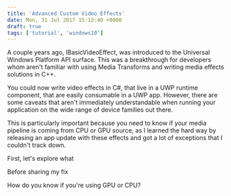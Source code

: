```yaml
---
title: 'Advanced Custom Video Effects'
date: Mon, 31 Jul 2017 15:13:40 +0000
draft: true
tags: ['tutorial', 'windows10']
---
```


A couple years ago, IBasicVideoEffect, was introduced to the Universal Windows Platform API surface. This was a breakthrough for developers whom aren't familiar with using Media Transforms and writing media effects solutions in C++.

You could now write video effects in C#, that live in a UWP runtime component, that are easily consumable in a UWP app. However, there are some caveats that aren't immediately understandable when running your application on the wide range of device families out there.

This is particularly important because you need to know if your media pipeline is coming from CPU or GPU source, as I learned the hard way by releasing an app update with these effects and got a lot of exceptions that I couldn't track down.

First, let's explore what

Before sharing my fix

How do you know if you're using GPU or CPU?